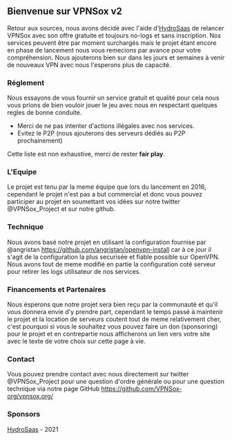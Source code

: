 ## Bienvenue sur VPNSox v2

Retour aux sources, nous avons décidé avec l'aide d'[HydroSaas](https://hydrosaas.com) de relancer VPNSox avec son offre gratuite et toujours no-logs et sans inscription. Nos services peuvent être par moment surchargés mais le projet étant encore en phase de lancement nous vous remecions par avance pour votre compréhension. Nous ajouterons bien sur dans les jours et semaines à venir de nouveaux VPN avec nous l'esperons plus de capacité.

### Réglement

Nous essayons de vous fournir un service gratuit et qualité pour cela nous vous prions de bien vouloir jouer le jeu avec nous en respectant quelques regles de bonne conduite.

- Merci de ne pas intenter d'actions illégales avec nos services.
- Evitez le P2P (nous ajouterons des serveurs dédiés au P2P prochainement)

Cette liste est non exhaustive, merci de rester **fair play**.

### L'Equipe

Le projet est tenu par la meme équipe que lors du lancement en 2016, cependant le projet n'est pas a but commercial et donc vous pouvez participer au projet en soumettant vos idées sur notre twitter @VPNSox_Project et sur notre github.

### Technique

Nous avons basé notre projet en utilisant la configuration fournise par @angristan https://github.com/angristan/openvpn-install car à ce jour il s'agit de la configuration la plus securisée et fiable possible sur OpenVPN. Nous avons tout de meme modifié en partie la configuration coté serveur pour retirer les logs utilisateur de nos services.

### Financements et Partenaires

Nous ésperons que notre projet sera bien reçu par la communauté et qu'il vous donnera envie d'y prendre part, cependant le temps passé à maintenir le projet et la location de serveurs coutent tout de meme relativement cher, c'est pourquoi si vous le souhaitez vous pouvez faire un don (sponsoring) pour le projet et en contrepartie nous afficherons un lien vers votre site avec le texte de votre choix sur cette page à vie.

### Contact
Vous pouvez prendre contact avec nous directement sur twitter @VPNSox_Project pour une question d'ordre générale ou pour une question technique via notre page GitHub https://github.com/VPNSox-org/vpnsox.org/

### Sponsors
[HydroSaas](https://hydrosaas.com) - 2021
